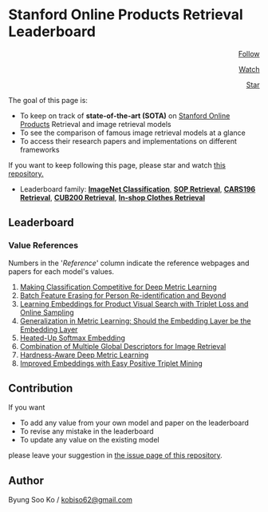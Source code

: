 # Stanford Online Products Retrieval Leaderboard

<script async defer src="https://buttons.github.io/buttons.js"></script>

<div style="text-align:right; width:100%; padding:0;">

<a class="github-button" href="https://github.com/kobiso" data-size="large" data-show-count="false" aria-label="Follow @kobiso on GitHub">Follow</a>

<a class="github-button" href="https://github.com/kobiso/Computer-Vision-Leaderboard/subscription" data-icon="octicon-eye" data-size="large" data-show-count="false" aria-label="Watch kobiso/Computer-Vision-Leaderboard on GitHub">Watch</a>

<a class="github-button" href="https://github.com/kobiso/Computer-Vision-Leaderboard" data-icon="octicon-star" data-size="large" data-show-count="true" aria-label="Star kobiso/Computer-Vision-Leaderboard on GitHub">Star</a>

</div>

The goal of this page is:
- To keep on track of **state-of-the-art (SOTA)** on [Stanford Online Products](http://cvgl.stanford.edu/projects/lifted_struct/) Retrieval and image retrieval models
- To see the comparison of famous image retrieval models at a glance
- To access their research papers and implementations on different frameworks

If you want to keep following this page, please star and watch [this repository.](https://github.com/kobiso/Computer-Vision-Leaderboard)
- Leaderboard family: [**ImageNet Classification**](https://kobiso.github.io/Computer-Vision-Leaderboard/imagenet), [**SOP Retrieval**](https://kobiso.github.io/Computer-Vision-Leaderboard/sop), [**CARS196 Retrieval**](https://kobiso.github.io/Computer-Vision-Leaderboard/cars), [**CUB200 Retrieval**](https://kobiso.github.io/Computer-Vision-Leaderboard/cub), [**In-shop Clothes Retrieval**](https://kobiso.github.io/Computer-Vision-Leaderboard/in-shop)

## Leaderboard

<div data-type="AwesomeTableView" data-viewID="-LUJoCFAl31p6K_fc5TW"></div>
<script src="https://awesome-table.com/AwesomeTableInclude.js"></script>

### Value References
Numbers in the '*Reference*' column indicate the reference webpages and papers for each model's values.
1. [Making Classification Competitive for Deep Metric Learning](https://arxiv.org/abs/1811.12649)
2. [Batch Feature Erasing for Person Re-identification and Beyond](https://arxiv.org/abs/1811.07130)
3. [Learning Embeddings for Product Visual Search with Triplet Loss and Online Sampling](https://arxiv.org/abs/1810.04652)
4. [Generalization in Metric Learning: Should the Embedding Layer be the Embedding Layer](https://arxiv.org/abs/1803.03310)
5. [Heated-Up Softmax Embedding](https://arxiv.org/abs/1809.04157)
6. [Combination of Multiple Global Descriptors for Image Retrieval](https://arxiv.org/abs/1903.10663)
7. [Hardness-Aware Deep Metric Learning](http://arxiv.org/abs/1903.05503)
8. [Improved Embeddings with Easy Positive Triplet Mining](http://arxiv.org/abs/1904.04370)

## Contribution
If you want
- To add any value from your own model and paper on the leaderboard
- To revise any mistake in the leaderboard
- To update any value on the existing model

please leave your suggestion in [the issue page of this repository](https://github.com/kobiso/Computer-Vision-Leaderboard/issues).

## Author
Byung Soo Ko / kobiso62@gmail.com

